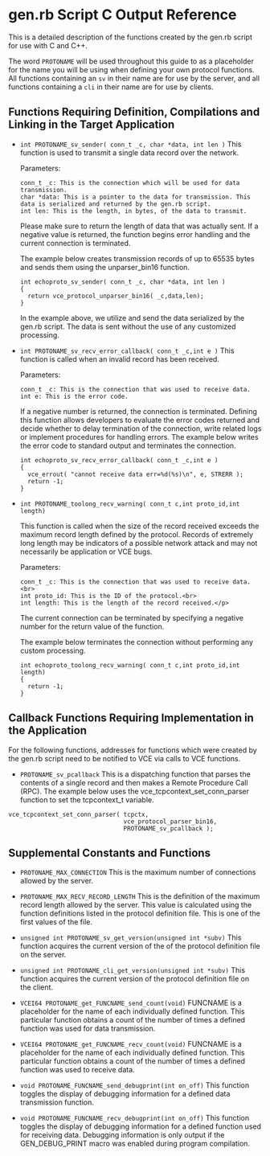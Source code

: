 # gen.rb Script C Output Reference

This is a detailed description of the functions created by the gen.rb script for use with C and C++.

The word ```PROTONAME``` will be used throughout this guide to as a placeholder for the name you will be using when defining your own protocol functions.
All functions containing an ```sv``` in their name are for use by the server,
and all functions containing a ```cli``` in their name are for use by clients.

## Functions Requiring Definition, Compilations and Linking in the Target Application

- ```int PROTONAME_sv_sender( conn_t _c, char *data, int len )```
  This function is used to transmit a single data record over the network.

  Parameters:
  ~~~
  conn_t _c: This is the connection which will be used for data transmission.
  char *data: This is a pointer to the data for transmission. This data is serialized and returned by the gen.rb script.
  int len: This is the length, in bytes, of the data to transmit.
  ~~~
  Please make sure to return the length of data that was actually sent. If a negative value is returned, the function begins error handling and the current connection is terminated.

  The example below creates transmission records of up to 65535 bytes and sends them using the unparser_bin16 function.
  ~~~
  int echoproto_sv_sender( conn_t _c, char *data, int len )
  {
    return vce_protocol_unparser_bin16( _c,data,len);
  }
  ~~~
  In the example above, we utilize and send the data serialized by the gen.rb script. The data is sent without the use of any customized processing.

- ```int PROTONAME_sv_recv_error_callback( conn_t _c,int e )```
  This function is called when an invalid record has been received.

  Parameters:
  ~~~
  conn_t _c: This is the connection that was used to receive data.
  int e: This is the error code.
  ~~~
  If a negative number is returned, the connection is terminated. Defining this function allows developers to evaluate the error codes returned and decide whether to delay termination of the connection, write related logs or implement procedures for handling errors.
  The example below writes the error code to standard output and terminates the connection.

  ~~~
  int echoproto_sv_recv_error_callback( conn_t _c,int e )
  {
    vce_errout( "cannot receive data err=%d(%s)\n", e, STRERR );
    return -1;
  }
  ~~~

- ```int PROTONAME_toolong_recv_warning( conn_t c,int proto_id,int length)```

  This function is called when the size of the record received exceeds the maximum record length defined by the protocol. Records of extremely long length may be indicators of a possible network attack and may not necessarily be application or VCE bugs.

  Parameters:
  ~~~
  conn_t _c: This is the connection that was used to receive data.<br>
  int proto_id: This is the ID of the protocol.<br>
  int length: This is the length of the record received.</p>
  ~~~
  The current connection can be terminated by specifying a negative number for the return value of the function.

  The example below terminates the connection without performing any custom processing.
  ~~~
  int echoproto_toolong_recv_warning( conn_t c,int proto_id,int length)
  {
    return -1;
  }
  ~~~

## Callback Functions Requiring Implementation in the Application

For the following functions, addresses for functions which were created by the
gen.rb script need to be notified to VCE via calls to VCE functions.

- ```PROTONAME_sv_pcallback```
  This is a dispatching function that parses the contents of a single record and then makes a Remote Procedure Call (RPC).
The example below uses the vce_tcpcontext_set_conn_parser function to set the tcpcontext_t variable.
~~~
vce_tcpcontext_set_conn_parser( tcpctx,
                                vce_protocol_parser_bin16,
                                PROTONAME_sv_pcallback );
~~~


## Supplemental Constants and Functions

- ```PROTONAME_MAX_CONNECTION```
  This is the maximum number of connections allowed by the server.
- ```PROTONAME_MAX_RECV_RECORD_LENGTH```
  This is the definition of the maximum record length allowed by the server. This value is calculated using the function definitions listed in the protocol definition file. This is one of the first values of the file.

- ```unsigned int PROTONAME_sv_get_version(unsigned int *subv)```
  This function acquires the current version of the of the protocol definition file on the server.
- ```unsigned int PROTONAME_cli_get_version(unsigned int *subv)```
  This function acquires the current version of the protocol definition file on the client.
- ```VCEI64 PROTONAME_get_FUNCNAME_send_count(void)```
  FUNCNAME is a placeholder for the name of each individually defined function. This particular function obtains a count of the number of times a defined function was used for data transmission.
- ```VCEI64 PROTONAME_get_FUNCNAME_recv_count(void)```
  FUNCNAME is a placeholder for the name of each individually defined function. This particular function obtains a count of the number of times a defined function was used to receive data.
- ```void PROTONAME_FUNCNAME_send_debugprint(int on_off)```
  This function toggles the display of debugging information for a defined data transmission function.
- ```void PROTONAME_FUNCNAME_recv_debugprint(int on_off)```
  This function toggles the display of debugging information for a defined function used for receiving data.
  Debugging information is only output if the GEN_DEBUG_PRINT macro was enabled during program compilation.
